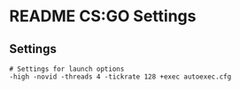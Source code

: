 # README CS:GO Settings

## Settings
```shell
# Settings for launch options
-high -novid -threads 4 -tickrate 128 +exec autoexec.cfg
```
